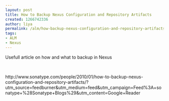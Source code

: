 ```yaml
---
layout: post
title: How to Backup Nexus Configuration and Repository Artifacts
created: 1266742336
author: liya
permalink: /alm/how-backup-nexus-configuration-and-repository-artifacts
tags:
- ALM
- Nexus
---
```

<p>Usefull article on how and what to backup in Nexus</p>
<p>&nbsp;</p>
<p>http://www.sonatype.com/people/2010/01/how-to-backup-nexus-configuration-and-repository-artifacts/?utm_source=feedburner&amp;utm_medium=feed&amp;utm_campaign=Feed%3A+sonatype+%28Sonatype+Blogs%29&amp;utm_content=Google+Reader</p>
